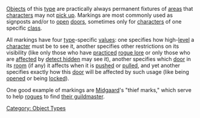 [Objects](:Category:_Objects.md "wikilink") of this
[type](:Category:_Object_Types.md "wikilink") are practically always
permanent fixtures of [areas](:Category:_Areas.md "wikilink") that
[characters](:Category:_Characters.md "wikilink") may not [pick
up](Get.md "wikilink"). Markings are most commonly used as signposts
and/or to [open](Open.md "wikilink")
[doors](:Category:_Doors.md "wikilink"), sometimes only for
[characters](:Category:_Characters.md "wikilink") of one specific
[class](:Category:_Classes.md "wikilink").

All markings have four
[type](:Category:_Object_Types.md "wikilink")-specific
[values](:Category:_Object_Values.md "wikilink"): one specifies how
high-[level](Level.md "wikilink") a
[character](:Category:_Characters.md "wikilink") must be to see it,
another specifies other restrictions on its visibility (like only those
who have [practiced](Practice.md "wikilink") [rogue
lore](Rogue_Lore.md "wikilink") or only those who are
[affected](Affects.md "wikilink") by [detect
hidden](Detect_Hidden.md "wikilink") may see it), another specifies
which [door](:Category:_Doors.md "wikilink") in its
[room](:Category:_Rooms.md "wikilink") (if any) it affects when it is
[pushed](Push.md "wikilink") or [pulled](Pull.md "wikilink"), and yet
another specifies exactly how this
[door](:Category:_Doors.md "wikilink") will be affected by such usage
(like being [opened](Open.md "wikilink") or being
[locked](Lock.md "wikilink")).

One good example of markings are
[Midgaard](:Category:_Midgaard.md "wikilink")'s "thief marks," which
serve to help [rogues](:Category:_Rogues.md "wikilink") to find [their
guildmaster](Guildmaster_(rogue).md "wikilink").

[Category: Object Types](Category:_Object_Types "wikilink")
